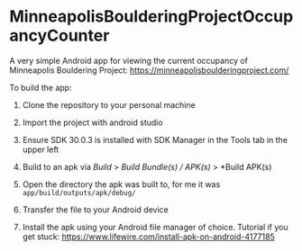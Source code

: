 # MinneapolisBoulderingProjectOccupancyCounter
A very simple Android app for viewing the current occupancy of Minneapolis Bouldering Project: https://minneapolisboulderingproject.com/

To build the app:

1. Clone the repository to your personal machine

2. Import the project with android studio

3. Ensure SDK 30.0.3 is installed with SDK Manager in the Tools tab in the upper left

4. Build to an apk via *Build* > *Build Bundle(s) / APK(s)* > *Build APK(s)

5. Open the directory the apk was built to, for me it was `app/build/outputs/apk/debug/`

6. Transfer the file to your Android device

7. Install the apk using your Android file manager of choice. Tutorial if you get stuck: https://www.lifewire.com/install-apk-on-android-4177185
